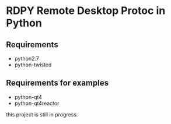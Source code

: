 # RDPY Remote Desktop Protoc in Python

## Requirements
* python2.7
* python-twisted

## Requirements for examples
* python-qt4
* python-qt4reactor

this project is still in progress.
